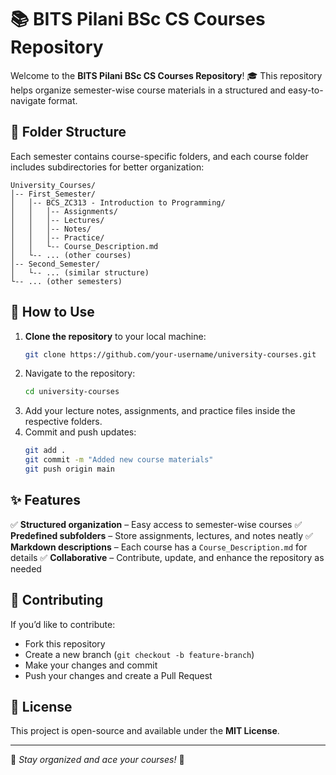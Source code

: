 # 📚 BITS Pilani BSc CS Courses Repository

Welcome to the **BITS Pilani BSc CS Courses Repository**! 🎓 This repository helps organize semester-wise course materials in a structured and easy-to-navigate format.

## 📂 Folder Structure
Each semester contains course-specific folders, and each course folder includes subdirectories for better organization:

```
University_Courses/
│-- First_Semester/
│   │-- BCS_ZC313 - Introduction to Programming/
│   │   │-- Assignments/
│   │   │-- Lectures/
│   │   │-- Notes/
│   │   │-- Practice/
│   │   └-- Course_Description.md
│   └-- ... (other courses)
│-- Second_Semester/
│   └-- ... (similar structure)
└-- ... (other semesters)
```

## 📌 How to Use
1. **Clone the repository** to your local machine:
   ```bash
   git clone https://github.com/your-username/university-courses.git
   ```
2. Navigate to the repository:
   ```bash
   cd university-courses
   ```
3. Add your lecture notes, assignments, and practice files inside the respective folders.
4. Commit and push updates:
   ```bash
   git add .
   git commit -m "Added new course materials"
   git push origin main
   ```

## ✨ Features
✅ **Structured organization** – Easy access to semester-wise courses
✅ **Predefined subfolders** – Store assignments, lectures, and notes neatly
✅ **Markdown descriptions** – Each course has a `Course_Description.md` for details
✅ **Collaborative** – Contribute, update, and enhance the repository as needed

## 🚀 Contributing
If you’d like to contribute:
- Fork this repository
- Create a new branch (`git checkout -b feature-branch`)
- Make your changes and commit
- Push your changes and create a Pull Request

## 📜 License
This project is open-source and available under the **MIT License**.

---
📌 *Stay organized and ace your courses!* 🚀
